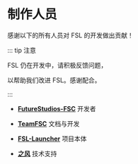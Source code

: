 # 制作人员

感谢以下的所有人员对 FSL 的开发做出贡献！

::: tip 注意

FSL 仍在开发中，请积极反馈问题，

以帮助我们改进 FSL。感谢配合。

:::

- [**FutureStudios-FSC**](https://github.com/FutureStudios-FSC) 开发者

- [**TeamFSC**](https://github.com/TeamFSC) 文档与开发

- [**FSL-Launcher**](https://github.com/FutureStudios-FSC/FSL-Launcher) 项目本体

- [**之风**](https://github.com/zhi-feng2008) 技术支持

